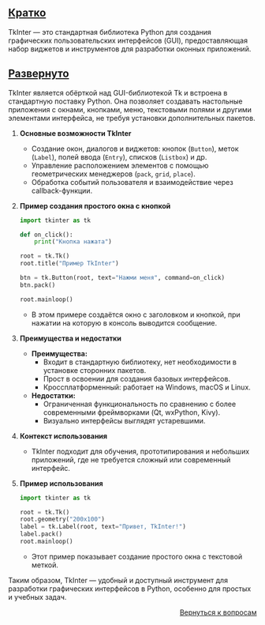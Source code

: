 ## <u>Кратко</u>

TkInter — это стандартная библиотека Python для создания графических пользовательских интерфейсов (GUI), предоставляющая
набор виджетов и инструментов для разработки оконных приложений.

## <u>Развернуто</u>

TkInter является обёрткой над GUI-библиотекой Tk и встроена в стандартную поставку Python. Она позволяет создавать
настольные приложения с окнами, кнопками, меню, текстовыми полями и другими элементами интерфейса, не требуя установки
дополнительных пакетов.

1. **Основные возможности TkInter**
    - Создание окон, диалогов и виджетов: кнопок (`Button`), меток (`Label`), полей ввода (`Entry`), списков (`Listbox`)
      и др.
    - Управление расположением элементов с помощью геометрических менеджеров (`pack`, `grid`, `place`).
    - Обработка событий пользователя и взаимодействие через callback-функции.

2. **Пример создания простого окна с кнопкой**
    ```python
    import tkinter as tk

    def on_click():
        print("Кнопка нажата")

    root = tk.Tk()
    root.title("Пример TkInter")

    btn = tk.Button(root, text="Нажми меня", command=on_click)
    btn.pack()

    root.mainloop()
    ```  
    - В этом примере создаётся окно с заголовком и кнопкой, при нажатии на которую в консоль выводится сообщение.

3. **Преимущества и недостатки**
    - **Преимущества:**
        - Входит в стандартную библиотеку, нет необходимости в установке сторонних пакетов.
        - Прост в освоении для создания базовых интерфейсов.
        - Кроссплатформенный: работает на Windows, macOS и Linux.
    - **Недостатки:**
        - Ограниченная функциональность по сравнению с более современными фреймворками (Qt, wxPython, Kivy).
        - Визуально интерфейсы выглядят устаревшими.

4. **Контекст использования**
    - TkInter подходит для обучения, прототипирования и небольших приложений, где не требуется сложный или современный
      интерфейс.

5. **Пример использования**
    ```python
    import tkinter as tk

    root = tk.Tk()
    root.geometry("200x100")
    label = tk.Label(root, text="Привет, TkInter!")
    label.pack()
    root.mainloop()
    ```  
    - Этот пример показывает создание простого окна с текстовой меткой.

Таким образом, TkInter — удобный и доступный инструмент для разработки графических интерфейсов в Python, особенно для
простых и учебных задач.

<div align="right">

[Вернуться к вопросам](../Вопросы.md)

</div>
